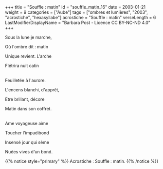 +++
title = "Souffle : matin"
id = "souffle_matin_16"
date = 2003-01-21
weight = 9
categories = ["Aube"]
tags = ["ombres et lumières", "2003", "acrostiche", "hexasyllabe"]
acrostiche = "Souffle : matin"
verseLength = 6
LastModifierDisplayName = "Barbara Post - Licence CC BY-NC-ND 4.0"
+++

Sous la lune je marche,

Où l'ombre dit : matin

Unique revient. L'arche

Flétrira nuit catin

 \
Feuilletée à l'aurore.

L'encens blanchi, d'apprêt,

Etre brillant, décore

Matin dans son coffret.

 \
Ame voyageuse aime

Toucher l'impudibond

Insensé jour qui sème

Nuées vives d'un bond.

{{% notice style="primary" %}}
Acrostiche : Souffle : matin.
{{% /notice %}}
